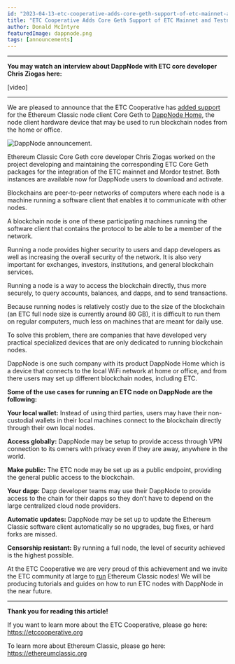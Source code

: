 ```yaml
---
id: "2023-04-13-etc-cooperative-adds-core-geth-support-of-etc-mainnet-and-testnet-to-dappnode-cn"
title: "ETC Cooperative Adds Core Geth Support of ETC Mainnet and Testnet to DappNode"
author: Donald McIntyre
featuredImage: dappnode.png
tags: [announcements]
---
```


---
**You may watch an interview about DappNode with ETC core developer Chris Ziogas here:**

[video]

---

We are pleased to announce that the ETC Cooperative has [added support](https://twitter.com/DAppNode/status/1645784583932346381) for the Ethereum Classic node client Core Geth to [DappNode Home](https://dappnode.com/), the node client hardware device that may be used to run blockchain nodes from the home or office.

![DappNode announcement.](/dappnode-tweet-2.png)

Ethereum Classic Core Geth core developer Chris Ziogas worked on the project developing and maintaining the corresponding ETC Core Geth packages for the integration of the ETC mainnet and Mordor testnet. Both instances are available now for DappNode users to download and activate.

Blockchains are peer-to-peer networks of computers where each node is a machine running a software client that enables it to communicate with other nodes. 

A blockchain node is one of these participating machines running the software client that contains the protocol to be able to be a member of the network.

Running a node provides higher security to users and dapp developers as well as increasing the overall security of the network. It is also very important for exchanges, investors, institutions, and general blockchain services.

Running a node is a way to access the blockchain directly, thus more securely, to query accounts, balances, and dapps, and to send transactions.

Because running nodes is relatively costly due to the size of the blockchain (an ETC full node size is currently around 80 GB), it is difficult to run them on regular computers, much less on machines that are meant for daily use.

To solve this problem, there are companies that have developed very practical specialized devices that are only dedicated to running blockchain nodes.

DappNode is one such company with its product DappNode Home which is a device that connects to the local WiFi network at home or office, and from there users may set up different blockchain nodes, including ETC.

**Some of the use cases for running an ETC node on DappNode are the following:**

**Your local wallet:** Instead of using third parties, users may have their non-custodial wallets in their local machines connect to the blockchain directly through their own local nodes.

**Access globally:** DappNode may be setup to provide access through VPN connection to its owners with privacy even if they are away, anywhere in the world.

**Make public:** The ETC node may be set up as a public endpoint, providing the general public access to the blockchain.

**Your dapp:** Dapp developer teams may use their DappNode to provide access to the chain for their dapps so they don’t have to depend on the large centralized cloud node providers.

**Automatic updates:** DappNode may be set up to update the Ethereum Classic software client automatically so no upgrades, bug fixes, or hard forks are missed.

**Censorship resistant:** By running a full node, the level of security achieved is the highest possible.

At the ETC Cooperative we are very proud of this achievement and we invite the ETC community at large to [run](https://dappnode.com) Ethereum Classic nodes! We will be producing tutorials and guides on how to run ETC nodes with DappNode in the near future.

--- 

**Thank you for reading this article!**

If you want to learn more about the ETC Cooperative, please go here: https://etccooperative.org

To learn more about Ethereum Classic, please go here: https://ethereumclassic.org
